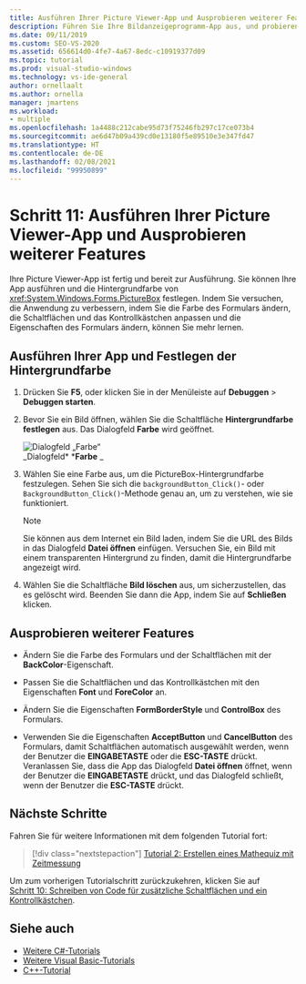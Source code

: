 ```yaml
---
title: Ausführen Ihrer Picture Viewer-App und Ausprobieren weiterer Features
description: Führen Sie Ihre Bildanzeigeprogramm-App aus, und probieren Sie weitere Funktionen im Tutorial zum Erstellen eines Bildanzeigeprogramms aus.
ms.date: 09/11/2019
ms.custom: SEO-VS-2020
ms.assetid: 656614d0-4fe7-4a67-8edc-c10919377d09
ms.topic: tutorial
ms.prod: visual-studio-windows
ms.technology: vs-ide-general
author: ornellaalt
ms.author: ornella
manager: jmartens
ms.workload:
- multiple
ms.openlocfilehash: 1a4488c212cabe95d73f75246fb297c17ce073b4
ms.sourcegitcommit: ae6d47b09a439cd0e13180f5e89510e3e347fd47
ms.translationtype: HT
ms.contentlocale: de-DE
ms.lasthandoff: 02/08/2021
ms.locfileid: "99950899"
---
```

# <a name="step-11-run-your-picture-viewer-app-and-try-other-features"></a>Schritt 11: Ausführen Ihrer Picture Viewer-App und Ausprobieren weiterer Features

Ihre Picture Viewer-App ist fertig und bereit zur Ausführung. Sie können Ihre App ausführen und die Hintergrundfarbe von <xref:System.Windows.Forms.PictureBox> festlegen. Indem Sie versuchen, die Anwendung zu verbessern, indem Sie die Farbe des Formulars ändern, die Schaltflächen und das Kontrollkästchen anpassen und die Eigenschaften des Formulars ändern, können Sie mehr lernen.

## <a name="how-to-run-your-app-and-set-the-background-color"></a>Ausführen Ihrer App und Festlegen der Hintergrundfarbe

1. Drücken Sie **F5**, oder klicken Sie in der Menüleiste auf **Debuggen** > **Debuggen starten**.

1. Bevor Sie ein Bild öffnen, wählen Sie die Schaltfläche **Hintergrundfarbe festlegen** aus. Das Dialogfeld **Farbe** wird geöffnet.

     ![Dialogfeld „Farbe“](../ide/media/express_colordialog.png)<br/>_Dialogfeld* 
***Farbe** _

1. Wählen Sie eine Farbe aus, um die PictureBox-Hintergrundfarbe festzulegen. Sehen Sie sich die `backgroundButton_Click()`- oder `BackgroundButton_Click()`-Methode genau an, um zu verstehen, wie sie funktioniert.

    > [!NOTE]
    > Sie können aus dem Internet ein Bild laden, indem Sie die URL des Bilds in das Dialogfeld **Datei öffnen** einfügen. Versuchen Sie, ein Bild mit einem transparenten Hintergrund zu finden, damit die Hintergrundfarbe angezeigt wird.

1. Wählen Sie die Schaltfläche **Bild löschen** aus, um sicherzustellen, das es gelöscht wird. Beenden Sie dann die App, indem Sie auf **Schließen** klicken.

## <a name="try-other-features"></a>Ausprobieren weiterer Features

* Ändern Sie die Farbe des Formulars und der Schaltflächen mit der **BackColor**-Eigenschaft.

* Passen Sie die Schaltflächen und das Kontrollkästchen mit den Eigenschaften **Font** und **ForeColor** an.

* Ändern Sie die Eigenschaften **FormBorderStyle** und **ControlBox** des Formulars.

* Verwenden Sie die Eigenschaften **AcceptButton** und **CancelButton** des Formulars, damit Schaltflächen automatisch ausgewählt werden, wenn der Benutzer die **EINGABETASTE** oder die **ESC-TASTE** drückt. Veranlassen Sie, dass die App das Dialogfeld **Datei öffnen** öffnet, wenn der Benutzer die **EINGABETASTE** drückt, und das Dialogfeld schließt, wenn der Benutzer die **ESC-TASTE** drückt.

## <a name="next-steps"></a>Nächste Schritte

Fahren Sie für weitere Informationen mit dem folgenden Tutorial fort:

> [!div class="nextstepaction"]
> [Tutorial 2: Erstellen eines Mathequiz mit Zeitmessung](../ide/tutorial-2-create-a-timed-math-quiz.md)

Um zum vorherigen Tutorialschritt zurückzukehren, klicken Sie auf [Schritt 10: Schreiben von Code für zusätzliche Schaltflächen und ein Kontrollkästchen](../ide/step-10-write-code-for-additional-buttons-and-a-check-box.md).

## <a name="see-also"></a>Siehe auch

* [Weitere C#-Tutorials](../get-started/csharp/index.yml)
* [Weitere Visual Basic-Tutorials](../get-started/visual-basic/index.yml)
* [C++-Tutorial](/cpp/get-started/tutorial-console-cpp)